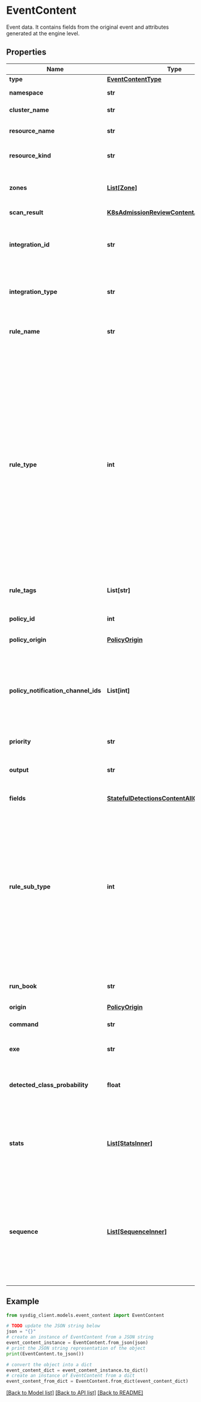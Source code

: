 # EventContent

Event data. It contains fields from the original event and attributes generated at the engine level. 

## Properties

Name | Type | Description | Notes
------------ | ------------- | ------------- | -------------
**type** | [**EventContentType**](EventContentType.md) |  | 
**namespace** | **str** | Kubernetes namespace | [optional] 
**cluster_name** | **str** | Kubernetes cluster name | [optional] 
**resource_name** | **str** | Kubernetes resource name | [optional] 
**resource_kind** | **str** | Kubernetes resource kind | [optional] 
**zones** | [**List[Zone]**](Zone.md) | List of zones that match the scope of the resource. | [optional] 
**scan_result** | [**K8sAdmissionReviewContentAllOfScanResult**](K8sAdmissionReviewContentAllOfScanResult.md) |  | 
**integration_id** | **str** | The unique identifier of the integration that generated the event. | 
**integration_type** | **str** | The type of integration that generated the event. | 
**rule_name** | **str** | Name of the rule the event is generated after | 
**rule_type** | **int** | Rule type: - 1 - List matching - process - 2 - List matching - container - 3 - List matching - file - 4 - List matching - network - 5 - List matching - syscall - 6 - Falco - 7 - Drift detection - 8 - Malware detection - 11 - ML - Cryptominer detection - 13 - ML - AWS anomalous login - 14 - ML - Okta anomalous login  | 
**rule_tags** | **List[str]** | The tags attached to the rule | 
**policy_id** | **int** | ID of the policy that generated the event | 
**policy_origin** | [**PolicyOrigin**](PolicyOrigin.md) |  | 
**policy_notification_channel_ids** | **List[int]** | The list of notification channels where an alert is sent after event is generated. Doesn&#39;t account for aggregations and eventual thresholds.  | 
**priority** | **str** | Rule priority | [optional] 
**output** | **str** | Event output, generated after the configured rule | 
**fields** | [**StatefulDetectionsContentAllOfFields**](StatefulDetectionsContentAllOfFields.md) |  | 
**rule_sub_type** | **int** | Rule subtype: - 1 - List matching - network - inbound - 2 - List matching - network - outbound - 3 - List matching - network - listening - 4 - List matching - file - readwrite - 5 - List matching - file - read only  | 
**run_book** | **str** | The runbook URL as configured in the policy. | [optional] 
**origin** | [**PolicyOrigin**](PolicyOrigin.md) |  | [optional] 
**command** | **str** | The command name | 
**exe** | **str** | The command path | 
**detected_class_probability** | **float** | The detected class probability (confidence score) | 
**stats** | [**List[StatsInner]**](StatsInner.md) | An array representing the relevant APIs and how often they were called in the time window.  | [optional] 
**sequence** | [**List[SequenceInner]**](SequenceInner.md) | The sequence of events that occurred to trigger the event. The sequence is represented as a list of events, where each event is a map of key-value pairs.  | [optional] 

## Example

```python
from sysdig_client.models.event_content import EventContent

# TODO update the JSON string below
json = "{}"
# create an instance of EventContent from a JSON string
event_content_instance = EventContent.from_json(json)
# print the JSON string representation of the object
print(EventContent.to_json())

# convert the object into a dict
event_content_dict = event_content_instance.to_dict()
# create an instance of EventContent from a dict
event_content_from_dict = EventContent.from_dict(event_content_dict)
```
[[Back to Model list]](../README.md#documentation-for-models) [[Back to API list]](../README.md#documentation-for-api-endpoints) [[Back to README]](../README.md)


